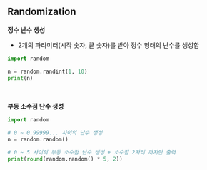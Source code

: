 ## Randomization

**정수 난수 생성**

- 2개의 파라미터(시작 숫자, 끝 숫자)를 받아 정수 형태의 난수를 생성함

```python
import random

n = random.randint(1, 10)
print(n)
```

<br>

**부동 소수점 난수 생성**

```python
import random

# 0 ~ 0.99999... 사이의 난수 생성
n = random.random()

# 0 ~ 5 사이의 부동 소수점 난수 생성 + 소수점 2자리 까지만 출력
print(round(random.random() * 5, 2))
```